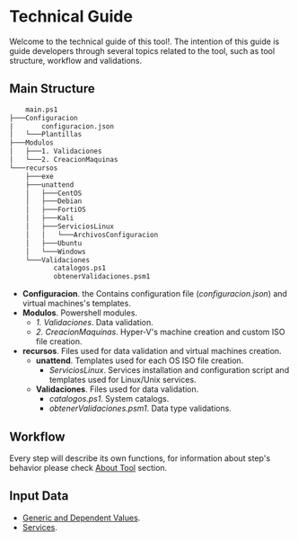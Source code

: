 # Technical Guide

Welcome to the technical guide of this tool!. The intention of this guide is guide developers through several topics related to the tool, such as tool structure, workflow and validations.

## Main Structure

```Bash
    main.ps1
├───Configuracion
|       configuracion.json
│   └───Plantillas
├───Modulos
│   ├───1. Validaciones
│   └───2. CreacionMaquinas
└───recursos
    ├───exe
    ├───unattend
    │   ├───CentOS
    │   ├───Debian
    │   ├───FortiOS
    │   ├───Kali
    │   ├───ServiciosLinux
    │   │   └───ArchivosConfiguracion
    │   ├───Ubuntu
    │   └───Windows
    └───Validaciones
           catalogos.ps1
           obtenerValidaciones.psm1
``` 

* **Configuracion**. the Contains configuration file (*configuracion.json*) and virtual machines's templates. 
* **Modulos**. Powershell modules.
    - *1. Validaciones*. Data validation.  
    - *2. CreacionMaquinas*. Hyper-V's machine creation and custom ISO file creation.
* **recursos**. Files used for data validation and virtual machines creation.
    - **unattend**. Templates used for each OS ISO file creation.
        + *ServiciosLinux*. Services installation and configuration script and templates used for Linux/Unix services.
    - **Validaciones**. Files used for data validation.
        + *catalogos.ps1*. System catalogs.
        + *obtenerValidaciones.psm1*. Data type validations.

## Workflow 

Every step will describe its own functions, for information about step's behavior please check [About Tool] section.

## Input Data

* [Generic and Dependent Values].
* [Services].

[About Tool]: <../UserGuide#about-tool>
[Generic and Dependent Values]: <./Files/InputValues.pdf>
[Services]: <./Files/Services.pdf>
